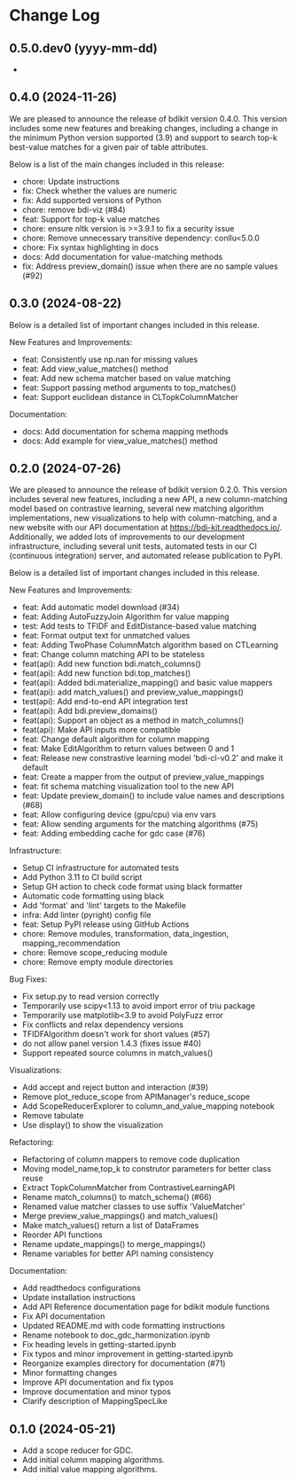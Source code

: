 Change Log
==========

0.5.0.dev0 (yyyy-mm-dd)
------------------------

- 


0.4.0 (2024-11-26)
------------------------

We are pleased to announce the release of bdikit version 0.4.0.
This version includes some new features and breaking changes,
including a change in the minimum Python version supported (3.9)
and support to search top-k best-value matches for a given pair
of table attributes.

Below is a list of the main changes included in this release:

- chore: Update instructions
- fix: Check whether the values are numeric
- fix: Add supported versions of Python
- chore: remove bdi-viz (#84)
- feat: Support for top-k value matches
- chore: ensure nltk version is >=3.9.1 to fix a security issue
- chore: Remove unnecessary transitive dependency: conllu<5.0.0
- chore: Fix syntax highlighting in docs
- docs: Add documentation for value-matching methods
- fix: Address preview_domain() issue when there are no sample values (#92)


0.3.0 (2024-08-22)
------------------

Below is a detailed list of important changes included in this release.

New Features and Improvements: 
- feat: Consistently use np.nan for missing values
- feat: Add view_value_matches() method
- feat: Add new schema matcher based on value matching
- feat: Support passing method arguments to top_matches()
- feat: Support euclidean distance in CLTopkColumnMatcher

Documentation:
- docs: Add documentation for schema mapping methods
- docs: Add example for view_value_matches() method


0.2.0 (2024-07-26)
------------------

We are pleased to announce the release of bdikit version 0.2.0.
This version includes several new features, including a new API,
a new column-matching model based on contrastive learning,
several new matching algorithm implementations, new visualizations
to help with column-matching, and a new website with our API
documentation at https://bdi-kit.readthedocs.io/. Additionally,
we added lots of improvements to our development infrastructure,
including several unit tests, automated tests in our CI (continuous
integration) server, and automated release publication to PyPI.

Below is a detailed list of important changes included in this release.

New Features and Improvements: 
- feat: Add automatic model download (#34)
- feat: Adding AutoFuzzyJoin Algorithm for value mapping
- test: Add tests to TFIDF and EditDistance-based value matching
- feat: Format output text for unmatched values
- feat: Adding TwoPhase ColumnMatch algorithm based on CTLearning
- feat: Change column matching API to be stateless
- feat(api): Add new function bdi.match_columns()
- feat(api): Add new function bdi.top_matches()
- feat(api): Added bdi.materialize_mapping() and basic value mappers
- feat(api): add match_values() and preview_value_mappings()
- test(api): Add end-to-end API integration test
- feat(api): Add bdi.preview_domains()
- feat(api): Support an object as a method in match_columns()
- feat(api): Make API inputs more compatible
- feat: Change default algorithm for column mapping
- feat: Make EditAlgorithm to return values between 0 and 1
- feat: Release new constrastive learning model 'bdi-cl-v0.2' and make it default
- feat: Create a mapper from the output of preview_value_mappings
- feat: fit schema matching visualization tool to the new API
- feat: Update preview_domain() to include value names and descriptions (#68)
- feat: Allow configuring device (gpu/cpu) via env vars
- feat: Allow sending arguments for the matching algorithms (#75)
- feat: Adding embedding cache for gdc case (#76)

Infrastructure:
- Setup CI infrastructure for automated tests
- Add Python 3.11 to CI build script
- Setup GH action to check code format using black formatter
- Automatic code formatting using black
- Add 'format' and 'lint' targets to the Makefile
- infra: Add linter (pyright) config file
- feat: Setup PyPI release using GitHub Actions
- chore: Remove modules, transformation, data_ingestion, mapping_recommendation
- chore: Remove scope_reducing module
- chore: Remove empty module directories

Bug Fixes:
- Fix setup.py to read version correctly
- Temporarily use scipy<1.13 to avoid import error of triu package
- Temporarily use matplotlib<3.9 to avoid PolyFuzz error
- Fix conflicts and relax dependency versions
- TFIDFAlgorithm doesn't work for short values (#57)
- do not allow panel version 1.4.3 (fixes issue #40)
- Support repeated source columns in match_values()

Visualizations:
- Add accept and reject button and interaction (#39)
- Remove plot_reduce_scope from APIManager's reduce_scope
- Add ScopeReducerExplorer to column_and_value_mapping notebook
- Remove tabulate
- Use display() to show the visualization

Refactoring:
- Refactoring of column mappers to remove code duplication
- Moving model_name,top_k to construtor parameters for better class reuse
- Extract TopkColumnMatcher from ContrastiveLearningAPI 
- Rename match_columns() to match_schema() (#66)
- Renamed value matcher classes to use suffix 'ValueMatcher' 
- Merge preview_value_mappings() and match_values() 
- Make match_values() return a list of DataFrames
- Reorder API functions
- Rename update_mappings() to merge_mappings()
- Rename variables for better API naming consistency

Documentation:
- Add readthedocs configurations
- Update installation instructions
- Add API Reference documentation page for bdikit module functions
- Fix API documentation
- Updated README.md with code formatting instructions
- Rename notebook to doc_gdc_harmonization.ipynb
- Fix heading levels in getting-started.ipynb
- Fix typos and minor improvement in getting-started.ipynb
- Reorganize examples directory for documentation (#71)
- Minor formatting changes
- Improve API documentation and fix typos
- Improve documentation and minor typos
- Clarify description of MappingSpecLike


0.1.0 (2024-05-21)
-------------------

* Add a scope reducer for GDC.
* Add initial column mapping algorithms.
* Add initial value mapping algorithms.
